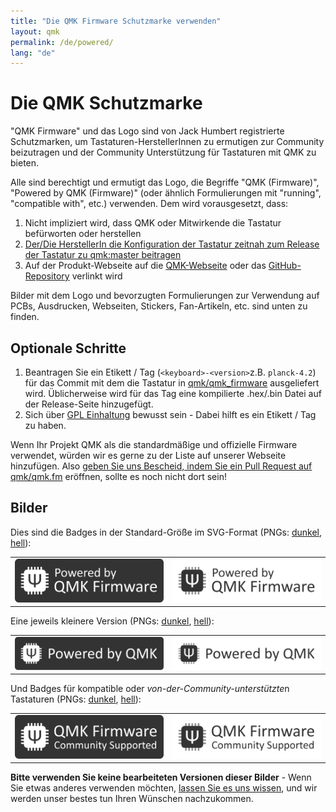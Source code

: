 ```yaml
---
title: "Die QMK Firmware Schutzmarke verwenden"
layout: qmk
permalink: /de/powered/
lang: "de"
---
```

# Die QMK Schutzmarke

"QMK Firmware" und das Logo sind von Jack Humbert registrierte Schutzmarken, um Tastaturen-HerstellerInnen zu ermutigen zur Community beizutragen und der Community Unterstützung für Tastaturen mit QMK zu bieten.

Alle sind berechtigt und ermutigt das Logo, die Begriffe "QMK (Firmware)", "Powered by QMK (Firmware)" (oder ähnlich Formulierungen mit "running", "compatible with", etc.) verwenden. Dem wird vorausgesetzt, dass: 

1. Nicht impliziert wird, dass QMK oder Mitwirkende die Tastatur befürworten oder herstellen
2. [Der/Die HerstellerIn die Konfiguration der Tastatur zeitnah zum Release der Tastatur zu qmk:master beitragen](https://github.com/qmk/qmk_firmware/pulls/)
3. Auf der Produkt-Webseite auf die [QMK-Webseite](https://qmk.fm) oder das [GitHub-Repository](https://github.com/qmk/qmk_firmware) verlinkt wird

Bilder mit dem Logo und bevorzugten Formulierungen zur Verwendung auf PCBs, Ausdrucken, Webseiten, Stickers, Fan-Artikeln, etc. sind unten zu finden.

## Optionale Schritte

1. Beantragen Sie ein Etikett / Tag (`<keyboard>-<version>`z.B. `planck-4.2`) für das Commit mit dem die Tastatur in [qmk/qmk_firmware](https://github.com/qmk/qmk_firmware) ausgeliefert wird.
Üblicherweise wird für das Tag eine kompilierte .hex/.bin Datei auf der Release-Seite hinzugefügt.
2. Sich über [GPL Einhaltung](https://fsfe.org/activities/ftf/useful-tips-for-vendors.de.html) bewusst sein - Dabei hilft es ein Etikett / Tag zu haben.

Wenn Ihr Projekt QMK als die standardmäßige und offizielle Firmware verwendet, würden wir es gerne zu der Liste auf unserer Webseite hinzufügen. Also [geben Sie uns Bescheid, indem Sie ein Pull Request auf qmk/qmk.fm](https://github.com/qmk/qmk.fm/pulls/) eröffnen, sollte es noch nicht dort sein!

## Bilder

Dies sind die Badges in der Standard-Größe im SVG-Format (PNGs: [dunkel](/assets/images/badge-dark.png), [hell](/assets/images/badge-light.png)):

<style>
td {
    border: 0;
}
</style>

<table>
    <tr>
        <td><a href="/assets/images/badge-dark.svg"><img src="/assets/images/badge-dark.svg" alt="QMK Badge Dark" /></a></td>
        <td><a href="/assets/images/badge-light.svg"><img src="/assets/images/badge-light.svg" alt="QMK Badge Light" /></a></td>
    </tr>
</table>

 

Eine jeweils kleinere Version (PNGs: [dunkel](/assets/images/badge-small-dark.png), [hell](/assets/images/badge-small-light.png)):

<table>
    <tr>
        <td><a href="/assets/images/badge-small-dark.svg"><img src="/assets/images/badge-small-dark.svg" alt="QMK Badge Small Dark" /></a></td>
        <td><a href="/assets/images/badge-small-light.svg"><img src="/assets/images/badge-small-light.svg" alt="QMK Badge Small Light" /></a></td>
    </tr>
</table>

 

Und Badges für kompatible oder *von-der-Community-unterstützte*n Tastaturen (PNGs:  [dunkel](/assets/images/badge-community-dark.png), [hell](/assets/images/badge-community-light.png)):

<table>
    <tr>
        <td><a href="/assets/images/badge-community-dark.svg"><img src="/assets/images/badge-community-dark.svg" alt="QMK Community Badge Dark" /></a></td>
        <td><a href="/assets/images/badge-community-light.svg"><img src="/assets/images/badge-community-light.svg" alt="QMK Community Badge Light" /></a></td>
    </tr>
</table>

**Bitte verwenden Sie keine bearbeiteten Versionen dieser Bilder** - Wenn Sie etwas anderes verwenden möchten, [lassen Sie es uns wissen](https://github.com/qmk/qmk.fm/issues), und wir werden unser bestes tun Ihren Wünschen nachzukommen.
